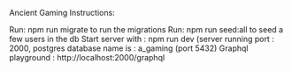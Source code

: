 Ancient Gaming
Instructions:

Run: npm run migrate to run the migrations
Run: npm run seed:all to seed a few users in the db
Start server with : npm run dev (server running port : 2000, postgres database name is : a_gaming (port 5432)
Graphql playground : http://localhost:2000/graphql
